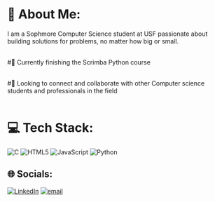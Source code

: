 # 💫 About Me:
I am a Sophmore Computer Science student at USF passionate about building solutions for problems, no matter how big or small. <br><br>

#🌱 Currently finishing the Scrimba Python course<br><br>

#🤝 Looking to connect and collaborate with other Computer science students and professionals in the field<br><br>


# 💻 Tech Stack:
![C](https://img.shields.io/badge/c-%2300599C.svg?style=for-the-badge&logo=c&logoColor=white) ![HTML5](https://img.shields.io/badge/html5-%23E34F26.svg?style=for-the-badge&logo=html5&logoColor=white) ![JavaScript](https://img.shields.io/badge/javascript-%23323330.svg?style=for-the-badge&logo=javascript&logoColor=%23F7DF1E) ![Python](https://img.shields.io/badge/python-3670A0?style=for-the-badge&logo=python&logoColor=ffdd54)

## 🌐 Socials:
[![LinkedIn](https://img.shields.io/badge/LinkedIn-%230077B5.svg?logo=linkedin&logoColor=white)](https://linkedin.com/in/https://www.linkedin.com/in/ashly-genao-taveras-b286b6353/) [![email](https://img.shields.io/badge/Email-D14836?logo=gmail&logoColor=white)](mailto:ashlygenao94@gmail.com) 
<!-- Proudly created with GPRM ( https://gprm.itsvg.in ) -->
